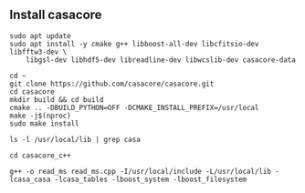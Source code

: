 ## Install casacore

```
sudo apt update
sudo apt install -y cmake g++ libboost-all-dev libcfitsio-dev libfftw3-dev \
    libgsl-dev libhdf5-dev libreadline-dev libwcslib-dev casacore-data

cd ~
git clone https://github.com/casacore/casacore.git
cd casacore
mkdir build && cd build
cmake .. -DBUILD_PYTHON=OFF -DCMAKE_INSTALL_PREFIX=/usr/local
make -j$(nproc)
sudo make install
```

`ls -l /usr/local/lib | grep casa`

`cd casacore_c++`

`g++ -o read_ms read_ms.cpp -I/usr/local/include -L/usr/local/lib -lcasa_casa -lcasa_tables -lboost_system -lboost_filesystem`


